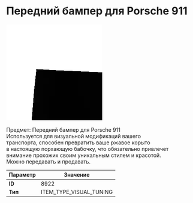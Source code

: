 # Передний бампер для Porsche 911

![Item Image](../img/8922.webp?raw=true)

Предмет: Передний бампер для Porsche 911<br>Используется для визуальной модификаций вашего<br>транспорта, способен превратить ваше ржавое корыто<br>в настоящую порхающую бабочку, что обязательно привлечет<br>внимание прохожих своим уникальным стилем и красотой.<br>Можно передавать и продавать.


| Параметр | Значение |
|----------|----------|
| **ID** | 8922 |
| **Тип** | ITEM_TYPE_VISUAL_TUNING |

